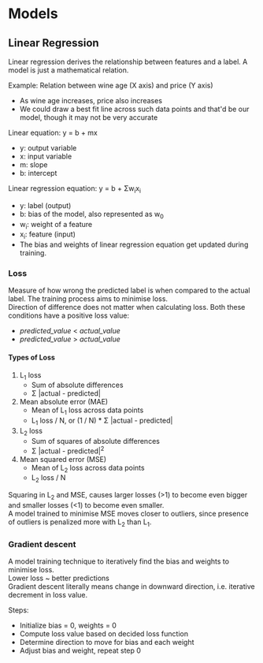 # Models

## Linear Regression

Linear regression derives the relationship between features and a label. A model is just a mathematical relation.

Example: Relation between wine age (X axis) and price (Y axis)
  * As wine age increases, price also increases
  * We could draw a best fit line across such data points and that'd be our model, though it may not be very accurate

Linear equation: y = b + mx
  * y: output variable
  * x: input variable
  * m: slope
  * b: intercept

Linear regression equation: y = b + Σw<sub>i</sub>x<sub>i</sub>
  * y: label (output)
  * b: bias of the model, also represented as w<sub>0</sub>
  * w<sub>i</sub>: weight of a feature
  * x<sub>i</sub>: feature (input)
  * The bias and weights of linear regression equation get updated during training.

### Loss
Measure of how wrong the predicted label is when compared to the actual label. The training process aims to minimise loss.\
Direction of difference does not matter when calculating loss. Both these conditions have a positive loss value:
 * _predicted_value_ < _actual_value_
 * _predicted_value_ > _actual_value_

#### Types of Loss
1. L<sub>1</sub> loss
    * Sum of absolute differences
    * Σ |actual - predicted|
2.  Mean absolute error (MAE)
    * Mean of L<sub>1</sub> loss across data points
    * L<sub>1</sub> loss / N, or (1 / N) * Σ |actual - predicted|
3. L<sub>2</sub> loss
    * Sum of squares of absolute differences
    * Σ |actual - predicted|<sup>2</sup>
4. Mean squared error (MSE)
    * Mean of L<sub>2</sub> loss across data points
    * L<sub>2</sub> loss / N
  
Squaring in L<sub>2</sub> and MSE, causes larger losses (>1) to become even bigger and smaller losses (<1) to become even smaller.\
A model trained to minimise MSE moves closer to outliers, since presence of outliers is penalized more with L<sub>2</sub> than L<sub>1</sub>.

### Gradient descent
A model training technique to iteratively find the bias and weights to minimise loss.\
Lower loss ~ better predictions\
Gradient descent literally means change in downward direction, i.e. iterative decrement in loss value.

Steps:
  * Initialize bias = 0, weights = 0
  * Compute loss value based on decided loss function
  * Determine direction to move for bias and each weight
  * Adjust bias and weight, repeat step 0

